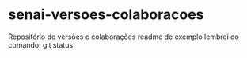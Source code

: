 # senai-versoes-colaboracoes
Repositório de versões e colaborações
readme de exemplo
lembrei do comando: git status
